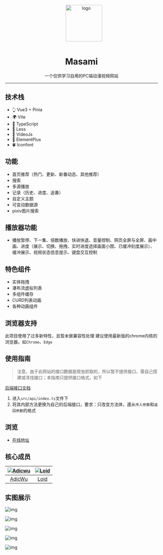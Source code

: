 <p align="center">
    <img alt="logo" src="https://api.adicw.cn/static/logo/comic-pc.png" width="120" height="120" style="margin-bottom: 10px;">
</p>



<h1 align="center">Masami</h1>


<p align="center">一个仅供学习自用的PC端动漫视频网站</p>

---


## 技术栈


- 👆 Vue3 + Pinia
- 🌍 Vite
- 💪 TypeScript
- 🍭 Less
- 📖 VideoJs
- 🌷 ElementPlus
- 🍀 Iconfont


## 功能


- 首页推荐（热门、更新、新番动态、其他推荐）
- 搜索
- 多源播放
- 记录（历史、进度、追番）
- 自定义主题
- 可变动数据源
- pixiv图片搜索


## 播放器功能


- 播放暂停、下一集、倍数播放、快进快退、音量控制、网页全屏与全屏、画中画、进度（展示、切换、拖拽、实时进度选择画面小图、已缓冲刻度展示）、缓冲展示、视频状态信息提示、键盘交互控制


## 特色组件
- 实体拖拽
- 瀑布流虚拟列表
- 多组件缓存
- CURD列表动画
- 各种动画组件

## 浏览器支持

此项目使用了过多新特性，且暂未做兼容性处理
建议使用最新版的chrome内核的浏览器，如`Chrome`、`Edge`


## 使用指南

> 注意，由于此网站的接口数据是爬虫抓取的，所以暂不提供接口，需自己搭建或寻找接口；本指南只提供接口格式，如下

[后端接口文档](https://gitee.com/adicwu/comic-pc/wikis/pages)


1. 进入`src/api/index.ts`文件下
2. 将其内部方法更换为自己的后端接口，要求：只改变方法体，遵从`传入参数`和`返回参数`的格式


## 浏览


- [在线地址](http://comic.adicw.cn/)


## 核心成员


| [![Adicwu](https://avatars.githubusercontent.com/u/40051597?s=80)](https://github.com/Adicwu/) | [![Loid](https://avatars.githubusercontent.com/u/19285429?s=80&v=4)](https://github.com/1oid/) |
| :----------------------------------------------------------: | :----------------------------------------------------------: |
|             [AdicWu](https://github.com/Adicwu)              |               [Loid](https://github.com/1oid)                |

## 实图展示

![img](https://p6-juejin.byteimg.com/tos-cn-i-k3u1fbpfcp/f6448089fcb44889a08e8ec50594deea~tplv-k3u1fbpfcp-watermark.image?)

![img](https://p6-juejin.byteimg.com/tos-cn-i-k3u1fbpfcp/9d9fe45a7d9648739261ed74f2251988~tplv-k3u1fbpfcp-watermark.image?)

![img](https://p3-juejin.byteimg.com/tos-cn-i-k3u1fbpfcp/a72485c459ad40a697b5de7e78d1cf4a~tplv-k3u1fbpfcp-watermark.image?)

![img](https://p3-juejin.byteimg.com/tos-cn-i-k3u1fbpfcp/3a518e8edb354d83bb261ec01715ce3a~tplv-k3u1fbpfcp-watermark.image?)

![img](https://p9-juejin.byteimg.com/tos-cn-i-k3u1fbpfcp/7d259568c5b14a28a8ddce6cdc557106~tplv-k3u1fbpfcp-watermark.image?)